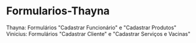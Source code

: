 # Formularios-Thayna
Thayna: Formulários "Cadastrar Funcionário" e "Cadastrar Produtos"
Vinicius: Formulários "Cadastrar Cliente" e "Cadastrar Serviços e Vacinas"
